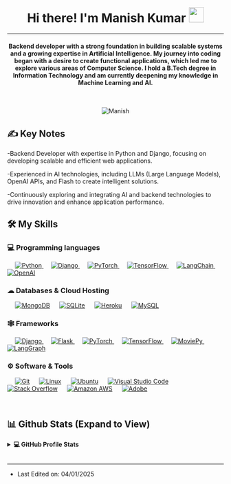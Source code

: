 
<h1 align="center">Hi there! I'm Manish Kumar <img src="https://media.giphy.com/media/hvRJCLFzcasrR4ia7z/giphy.gif" width="35"></h1>
<hr/>
<h4 align="center">Backend developer with a strong foundation in building scalable systems and a growing expertise in Artificial Intelligence. My journey into coding began with a desire to create functional applications, which led me to explore various areas of Computer Science. I hold a B.Tech degree in Information Technology and am currently deepening my knowledge in Machine Learning and AI.</h4>
<br>
<p align="center"> <img src="https://komarev.com/ghpvc/?username=saketjaiswal746&color=green" alt="Manish" /> </p>

## ✍ Key Notes

-Backend Developer with expertise in Python and Django, focusing on developing scalable and efficient web applications.

-Experienced in AI technologies, including LLMs (Large Language Models), OpenAI APIs, and Flash to create intelligent solutions.

-Continuously exploring and integrating AI and backend technologies to drive innovation and enhance application performance.


## 🛠️ My Skills 

### 💻 Programming languages

<p align="left">
  &emsp;
  <a href="https://www.python.org/" target="_blank">
    <img alt="Python" src="https://img.shields.io/badge/Python-3776AB?style=for-the-badge&logo=python&logoColor=white">
  </a>
  &emsp;
  <a href="https://www.djangoproject.com/" target="_blank">
    <img alt="Django" src="https://img.shields.io/badge/Django-092E20?style=for-the-badge&logo=django&logoColor=white">
  </a>
  &emsp;
  <a href="https://pytorch.org/" target="_blank">
    <img alt="PyTorch" src="https://img.shields.io/badge/PyTorch-EE4C2C?style=for-the-badge&logo=pytorch&logoColor=white">
  </a>
  &emsp;
  <a href="https://www.tensorflow.org/" target="_blank">
    <img alt="TensorFlow" src="https://img.shields.io/badge/TensorFlow-FF6F00?style=for-the-badge&logo=tensorflow&logoColor=white">
  </a>
  &emsp;
  <a href="https://www.langchain.com/" target="_blank">
    <img alt="LangChain" src="https://img.shields.io/badge/LangChain-000000?style=for-the-badge&logo=langchain&logoColor=white">
  </a>
  &emsp;
  <a href="https://openai.com/" target="_blank">
    <img alt="OpenAI" src="https://img.shields.io/badge/OpenAI-412991?style=for-the-badge&logo=openai&logoColor=white">
  </a>
</p>



### ☁ Databases & Cloud Hosting

<p align="left">
  &emsp;
    <a href="https://docs.mongodb.com/"><img alt="MongoDB" src="https://img.shields.io/badge/MongoDB-4EA94B?style=for-the-badge&logo=mongodb&logoColor=white"></a>
  &emsp;
    <a href="https://www.sqlite.org/"><img alt="SQLite" src ="https://img.shields.io/badge/SQLite-07405E?style=for-the-badge&logo=sqlite&logoColor=white"/></a>
  &emsp;
  <a href="https://www.heroku.com/"><img alt="Heroku" src="https://img.shields.io/badge/Heroku-430098?style=for-the-badge&logo=heroku&logoColor=white"></a>  
    &emsp;
   <a href="https://www.mysql.com/"><img alt="MySQL" src="https://img.shields.io/badge/MySQL-4479A1?style=for-the-badge&logo=mysql&logoColor=white"></a>

 </p>
  
### 🕸 Frameworks

<p align="left">
  &emsp;
  <a href="https://www.djangoproject.com/" target="_blank">
    <img alt="Django" src="https://img.shields.io/badge/Django-092E20?style=for-the-badge&logo=django&logoColor=white">
  </a>
  &emsp;
  <a href="https://flask.palletsprojects.com/" target="_blank">
    <img alt="Flask" src="https://img.shields.io/badge/Flask-000000?style=for-the-badge&logo=flask&logoColor=white">
  </a>
  &emsp;
  <a href="https://pytorch.org/" target="_blank">
    <img alt="PyTorch" src="https://img.shields.io/badge/PyTorch-EE4C2C?style=for-the-badge&logo=pytorch&logoColor=white">
  </a>
  &emsp;
  <a href="https://www.tensorflow.org/" target="_blank">
    <img alt="TensorFlow" src="https://img.shields.io/badge/TensorFlow-FF6F00?style=for-the-badge&logo=tensorflow&logoColor=white">
  </a>
  &emsp;
  <a href="https://zulko.github.io/moviepy/" target="_blank">
    <img alt="MoviePy" src="https://img.shields.io/badge/MoviePy-3776AB?style=for-the-badge&logo=python&logoColor=white">
  </a>
  &emsp;
  <a href="https://github.com/langchain-ai/langgraph" target="_blank">
    <img alt="LangGraph" src="https://img.shields.io/badge/LangGraph-000000?style=for-the-badge&logo=github&logoColor=white">
  </a>
</p>




### ⚙ Software & Tools

<p>
  &emsp;
    <a href="#"><img alt="Git" src="https://img.shields.io/badge/Git-F05032?style=for-the-badge&logo=git&logoColor=white"></a>
  &emsp;
    <a href="#"><img alt="Linux" src="https://img.shields.io/badge/Linux-FCC624?style=for-the-badge&logo=linux&logoColor=black"></a>
      &emsp;
    <a href="#"><img alt="Ubuntu" src="https://img.shields.io/badge/Ubuntu-E95420?style=for-the-badge&logo=ubuntu&logoColor=white"></a>
  &emsp;
    <a href="#"><img alt="Visual Studio Code" src="https://img.shields.io/badge/Visual_Studio_Code-0078D4?style=for-the-badge&logo=visual%20studio%20code&logoColor=white"></a>
  &emsp;
    <a href="#"><img alt="Stack Overflow" src="https://img.shields.io/badge/Stack_Overflow-FE7A16?style=for-the-badge&logo=stack-overflow&logoColor=white"></a>
  &emsp;
      <a href="#"><img alt="Amazon AWS" src="https://img.shields.io/badge/Amazon AWS-{232F3E}?style=for-the-badge&logo=amazonaws&logoColor=white"></a>
  &emsp;
    <a href="#"><img alt="Adobe" src="https://img.shields.io/badge/Adobe-FF0000?style=for-the-badge&logo=eh&logoColor=white"></a>
</p>

<br/>

## 📊 Github Stats (Expand to View)

<details> 
  <summary><b>💻 GitHub Profile Stats</b></summary>
  <br/>
  <p align="center">
    <a href="https://github.com/anuraghazra/github-readme-stats"><img alt="Anish's Github Stats" src="https://github-readme-stats.vercel.app/api?username=saketjaiswal746&show_icons=true&count_private=true&theme=algolia" height="192px"/></a>
<br/>
  &nbsp;
	  <img src="https://github-readme-stats.vercel.app/api/top-langs?username=saketjaiswal746&show_icons=true&locale=en&layout=compact&theme=algolia" alt="legendhimself" height="192px"/>
  <br/>
  <b>Note:</b> Top languages is only a metric of the languages my public code consists of and doesn't reflect experience or skill level.
  </p>
</details>
<br/>


<p align="center">
<!--   <a href="https://discord.gg/C7UycSHs49"><img src="https://img.shields.io/badge/Discord-7289DA?style=for-the-badge&logo=discord&logoColor=white" alt="Discord"/></a>
  <br/>
	<a href="mailto:contact@voxelli.me"><img src="https://img.icons8.com/bubbles/50/000000/gmail.png" alt="Gmail"/></a>
	<a href="https://github.com/legendhimself"><img src="https://img.icons8.com/bubbles/50/000000/github.png" alt="GitHub"/></a>
	<a href="https://www.linkedin.com/in/syed-abdul-rahman-a87207201/"><img src="https://img.icons8.com/bubbles/50/000000/linkedin.png" alt="LinkedIn"/></a> -->
<!-- 	<a href="https://www.instagram.com/krishilpatel91/"><img src="https://img.icons8.com/bubbles/50/000000/instagram.png" alt="Instagram"/></a> -->
</p>

<hr/>

<!-- - Credit: [legendhimself](https://github.com/legendhimself) -->
- Last Edited on: 04/01/2025
